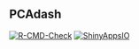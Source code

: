 ## PCAdash

[![R-CMD-Check](https://github.com/spriyansh/PCAdash/actions/workflows/cmd-check.yml/badge.svg?branch=main)](https://github.com/spriyansh/PCAdash/actions/workflows/cmd-check.yml)
[![ShinyAppsIO](https://github.com/spriyansh/PCAdash/actions/workflows/shinyAppsIO.yml/badge.svg?branch=main)](https://github.com/spriyansh/PCAdash/actions/workflows/shinyAppsIO.yml)
